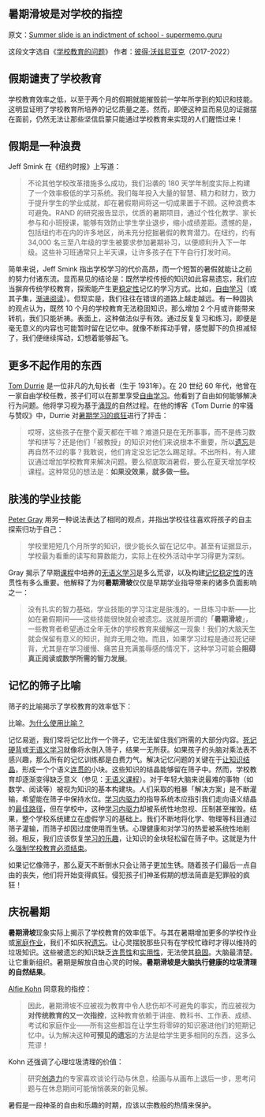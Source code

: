 ## 暑期滑坡是对学校的指控

原文：[Summer slide is an indictment of school - supermemo.guru](https://supermemo.guru/wiki/Summer_slide_is_an_indictment_of_school)

这段文字选自《[学校教育的问题](https://supermemo.guru/wiki/Problem_of_Schooling)》 作者：[彼得·沃兹尼亚克](https://supermemo.guru/wiki/Piotr_Wozniak)（2017-2022）

## 假期谴责了学校教育

学校教育效率之低，以至于两个月的假期就能摧毁前一学年所学到的知识和技能。这明显证明了学校教育所培养的记忆质量之差。然而，即便这种显而易见的证据摆在面前，仍然无法让那些坚信启蒙只能通过学校教育来实现的人们醒悟过来！

## 假期是一种浪费

Jeff Smink 在《纽约时报》上写道：

> 不论其他学校改革措施多么成功，我们沿袭的 180 天学年制度实际上构建了一个效率极低的学习系统。我们每年投入大量的智慧、精力和财力，致力于提升学生的学业成就，却在暑假期间将这一切成果置于不顾。这种浪费本可避免。RAND 的研究报告显示，优质的暑期项目，通过个性化教学、家长参与和小班授课，能够有效防止学生学业退步，缩小成绩差距。遗憾的是，包括纽约市在内的许多地区，尚未充分挖掘暑假的教育潜力。在纽约，约有 34,000 名三至八年级的学生被要求参加暑期补习，以便顺利升入下一年级。这些补习班通常只上半天课，让许多孩子在下午自行打发时间。

简单来说，Jeff Smink 指出学校学习的代价高昂，而一个短暂的暑假就能让之前的努力付诸东流。显而易见的结论是：既然学校传授的知识如此容易遗忘，我们应当摒弃传统学校教育，探索能产生更[稳定性](https://supermemo.guru/wiki/Stability)记忆的学习方式。比如，[自由学习](https://supermemo.guru/wiki/Free_learning)（或其子集，[渐进阅读](https://supermemo.guru/wiki/Incremental_reading)）。但现实是，我们往往在错误的道路上越走越远。有一种固执的观点认为，既然 10 个月的学校教育无法稳固知识，那么增加 2 个月或许能带来转机，我们只能祈祷。表面上，这种做法似乎有效。通过反复复习和练习，即便是毫无意义的内容也可能暂时留在记忆中。就像不断挥动手臂，感觉脚下的负担减轻了，我们便继续挥动，幻想着能够起飞。

## 更多不起作用的东西

[Tom Durrie](https://supermemo.guru/wiki/Tom_Durrie) 是一位非凡的九旬长者（生于 1931年）。在 20 世纪 60 年代，他曾在一家自由学校任教，孩子们可以在那里享受[自由学习](https://supermemo.guru/wiki/Free_learning)。他看到了自由如何能够解决行为问题。他将学习视为基于[涌现](https://supermemo.guru/wiki/Emergence)的自然过程。在他的博客《Tom Durrie 的牢骚与赞叹》中，Durrie 对[暑期学习的疯狂](https://tdurrie.wordpress.com/2016/08/17/the-dread-of-summer-learning-loss/)进行了抨击：

> 哎呀，这些孩子在整个夏天都在干嘛？难道只是在无所事事，而不是练习数学和拼写？还是他们「被教授」的知识对他们来说根本不重要，所以[遗忘](https://supermemo.guru/wiki/Forgetting)是再自然不过的事？我敢说，他们肯定没忘记怎么踢足球。不出所料，有人建议通过增加学校教育来解决问题。要么彻底取消暑假，要么在夏天增加学校课程。这种常见的想法是：**如果没效果，就多做一些。**

## 肤浅的学业技能

[Peter Gray](https://supermemo.guru/wiki/Peter_Gray) 用另一种说法表达了相同的观点，并指出学校往往喜欢将孩子的自主探索归功于自己：

> 学校里短短几个月所学的知识，很少能长久留在记忆中。甚至有证据显示，学校最为看重的读写和算数能力，实际上在校外活动中学习得更为深刻。

Gray 揭示了早期[课程](https://supermemo.guru/wiki/Curriculum)中培养的[无语义学习](https://supermemo.guru/wiki/Asemantic_learning)是多么荒谬，以及构建[记忆稳定性](https://supermemo.guru/wiki/Memory_stability)的连贯性有多么重要。他解释了为何**暑期滑坡**仅仅是早期学业指导带来的诸多负面影响之一：

> 没有扎实的智力基础，学业技能的学习注定是肤浅的。一旦练习中断——比如在暑假期间——这些技能很快就会被遗忘。这就是所谓的「**暑期滑坡**」，一些教育者希望通过全年无休的学校教育来缓解这一现象！我们的大脑天生就会保留有意义的知识，抛弃无用之物。而且，如果学习过程是通过死记硬背，尤其是在学习缓慢、痛苦且充满羞辱感的情况下，这种学习可能会**阻碍真正阅读或数学所需的智力发展**。

## 记忆的筛子比喻

筛子的比喻揭示了学校教育的效率低下：

比喻。[为什么使用比喻？](https://supermemo.guru/wiki/Why_use_metaphors%3F)

记忆易逝，我们常将记忆比作一个筛子，它无法留住我们所需的大部分内容。[死记硬背](https://supermemo.guru/wiki/Cramming)或[无语义学习](https://supermemo.guru/wiki/Asemantic_learning)就像将水倒入筛子，结果一无所获。如果孩子的头脑对乘法表不感兴趣，那么所有的记忆训练都是白费力气。解决记忆问题的关键在于[让知识结晶](https://supermemo.guru/wiki/Knowledge_crystallization)，形成一个个语义[连贯的](https://supermemo.guru/wiki/Coherence)小块。这些知识的结晶能够留在筛子中。然而，学校教育却逐渐变得缺乏意义（参见：[无语义课程](https://supermemo.guru/wiki/Asemantic_curriculum)）。对于年轻大脑来说最难的事物（如数学、阅读等）被视为知识的基本构建块。人们采取的粗暴「解决方案」是不断灌输，希望能在筛子中保持水位。[学习内驱力](https://supermemo.guru/wiki/Learn_drive)的指导系统本应指引我们走向语义结晶的[最佳路径](https://supermemo.guru/wiki/Optimality_of_the_learn_drive)，但在学校中，这种[学习内驱力](https://supermemo.guru/wiki/Learn_drive)却被系统性地忽视、压制甚至摧毁。结果，整个学校系统建立在虚假学习的基础上。我们不断地将化学、物理等科目通过筛子灌输，而筛子却因过度使用而生锈。心理健康和对学习的热爱被系统性地削弱。相反，我们应该恢复[学习的乐趣](https://supermemo.guru/wiki/Pleasure_of_learning)，让知识的金块轻松留在筛子中。这就是为什么[强制学校教育必须结束](https://supermemo.guru/wiki/Compulsory_schooling_must_end)。

如果记忆像筛子，那么夏天不断倒水只会让筛子更加生锈。随着孩子们最后一点自由的丧失，他们将开始变得疯狂。侵犯孩子们神圣假期的想法简直是犯罪般的疯狂！

## 庆祝暑期

**暑期滑坡**现象实际上揭示了学校教育的效率低下。与其在暑期增加更多的学校作业或[家庭作业](https://supermemo.guru/wiki/Homework)，我们不如庆祝[遗忘](https://supermemo.guru/wiki/Forgetting)。让心灵摆脱那些只有在学校忙碌时才得以维持的垃圾知识。这些被遗忘的知识缺乏[连贯性](https://supermemo.guru/wiki/Coherence)和[实用性](https://supermemo.guru/wiki/Applicability)，无法使其[稳固](https://supermemo.guru/wiki/Stabilization)。大脑最清楚。让它重新组织。暑期是解放自由心灵的时候。**暑期滑坡是大脑执行健康的垃圾清理的自然结果**。

[Alfie Kohn](https://supermemo.guru/wiki/Alfie_Kohn) 同意我的指控：

> 因此，暑期滑坡不应被视为教育中令人悲伤却不可避免的事实，而应被视为**对传统教育的又一次指控**，这种教育依赖于讲座、教科书、工作表、成绩、考试和家庭作业——所有这些都旨在让学生将零碎的知识塞进他们的短期记忆中。认为解决这种**可预见的遗忘**的方法是给学生更多相同的东西，这多么荒谬！

Kohn 还强调了心理垃圾清理的价值：

> 研究[创造力](https://supermemo.guru/wiki/Creativity)的专家喜欢谈论行动与休息，绘画与从画布上退后一步，思考问题与在休息期间可能悄悄袭来的新见解。

暑假是一段神圣的自由和乐趣的时期，应该以宗教般的热情来保护。